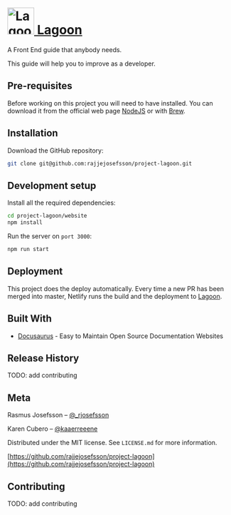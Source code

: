 # <a href='https://lagoon.netlify.com/'><img src='https://lagoon.netlify.com/img/narwhal.png' height='60' alt='Lagoon Logo' aria-label='lagoon.netlify.com' /> Lagoon</a>

A Front End guide that anybody needs.

This guide will help you to improve as a developer.

## Pre-requisites

Before working on this project you will need to have installed. You can download it from the official web page [NodeJS](https://nodejs.org/es/download/) or with [Brew](https://changelog.com/posts/install-node-js-with-homebrew-on-os-x).

## Installation

Download the GitHub repository:

```sh
git clone git@github.com:rajjejosefsson/project-lagoon.git
```

## Development setup

Install all the required dependencies:

```sh
cd project-lagoon/website
npm install
```

Run the server on `port 3000`:

```sh
npm run start
```

## Deployment

This project does the deploy automatically. Every time a new PR has been merged into master, Netlify runs the build and the deployment to [Lagoon](https://lagoon.netlify.com).

## Built With

- [Docusaurus](https://docusaurus.io/) - Easy to Maintain Open Source Documentation Websites

## Release History

TODO: add contributing

## Meta

Rasmus Josefsson – [@\_rjosefsson](https://twitter.com/_rjosefsson)

Karen Cubero – [@kaaerreeene](https://twitter.com/kaaerreeene)

Distributed under the MIT license. See `LICENSE.md` for more information.

[https://github.com/rajjejosefsson/project-lagoon](https://github.com/rajjejosefsson/project-lagoon)

## Contributing

TODO: add contributing
